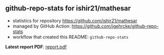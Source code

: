## github-repo-stats for ishir21/mathesar

- statistics for repository https://github.com/ishir21/mathesar
- managed by GitHub Action: https://github.com/jgehrcke/github-repo-stats
- workflow that created this README: `github-repo-stats`

**Latest report PDF**: [report.pdf](https://github.com/ishir21/mathesar/raw/github-repo-stats/ishir21/mathesar/latest-report/report.pdf)

